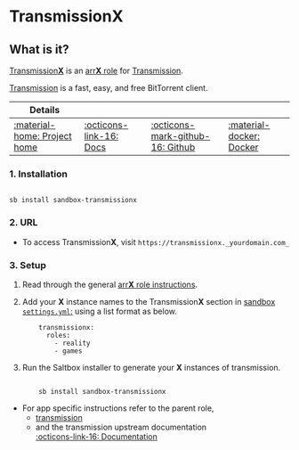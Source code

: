 # Transmission**X**

## What is it?

[Transmission**X**](https://transmissionbt.com/) is an [arr**X** role](arrx) for [Transmission](/sandbox/apps/transmission).

[Transmission](https://transmissionbt.com/) is a fast, easy, and free BitTorrent client.

| Details     |             |             |             |
|-------------|-------------|-------------|-------------|
| [:material-home: Project home ](https://transmissionbt.com/) | [:octicons-link-16: Docs](https://github.com/transmission/transmission/wiki) | [:octicons-mark-github-16: Github](https://github.com/transmission/transmission) | [:material-docker: Docker ](https://hub.docker.com/r/linuxserver/transmission)|

### 1. Installation

``` shell

sb install sandbox-transmissionx

```

### 2. URL

- To access Transmission**X**, visit `https://transmissionx._yourdomain.com_`

### 3. Setup

1. Read through the general [arr**X** role instructions](arrx).

2. Add your **X** instance names to the Transmission**X** section in [sandbox `settings.yml`:](/sandbox/settings) using a list format as below.

    ``` { .yaml }
        transmissionx:
          roles:
            - reality
            - games
    ```

3. Run the Saltbox installer to generate your **X** instances of transmission.

      ``` { .shell }

          sb install sandbox-transmissionx

      ```

- For app specific instructions refer to the parent role,
     - [transmission](/sandbox/apps/transmission)<Br/>
     - and the transmission upstream documentation <BR/>
       [:octicons-link-16: Documentation ](DOCSLINK)
